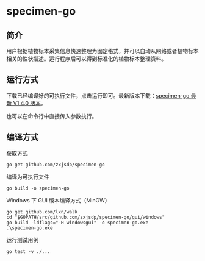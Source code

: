 # specimen-go

## 简介

用户根据植物标本采集信息快速整理为固定格式，并可以自动从网络或者植物标本相关的性状描述。运行程序后可以得到标准化的植物标本整理资料。

## 运行方式

下载已经编译好的可执行文件，点击运行即可。最新版本下载：[specimen-go 最新 V1.4.0 版本](https://github.com/zxjsdp/specimen-go/releases)。

也可以在命令行中直接传入参数执行。

## 编译方式

获取方式

    go get github.com/zxjsdp/specimen-go

编译为可执行文件

    go build -o specimen-go
    
Windows 下 GUI 版本编译方式（MinGW）

    go get github.com/lxn/walk
    cd "$GOPATH/src/github.com/zxjsdp/specimen-go/gui/windows"
    go build -ldflags="-H windowsgui" -o specimen-go.exe
    .\specimen-go.exe
   
运行测试用例

    go test -v ./...

